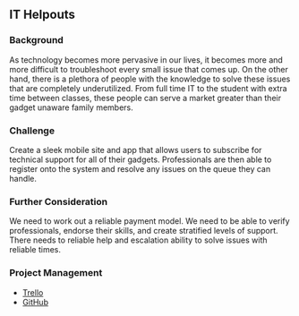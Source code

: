 IT Helpouts
--------------

### Background

As technology becomes more pervasive in our lives, it becomes more and more difficult to troubleshoot every small issue that comes up. On the other hand, there is a plethora of people with the knowledge to solve these issues that are completely underutilized. From full time IT to the student with extra time between classes, these people can serve a market greater than their gadget unaware family members.

### Challenge

Create a sleek mobile site and app that allows users to subscribe for technical support for all of their gadgets. Professionals are then able to register onto the system and resolve any issues on the queue they can handle.

### Further Consideration

We need to work out a reliable payment model. We need to be able to verify professionals, endorse their skills, and create stratified levels of support. There needs to reliable help and escalation ability to solve issues with reliable times.

### Project Management

* [Trello](https://trello.com/b/Bb9gVAFI)
* [GitHub](https://github.com/jadami10/ITHelp.git)
